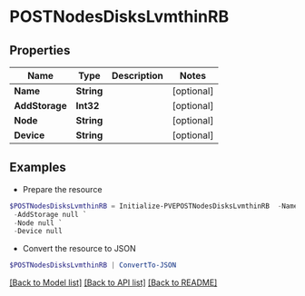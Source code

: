 # POSTNodesDisksLvmthinRB
## Properties

Name | Type | Description | Notes
------------ | ------------- | ------------- | -------------
**Name** | **String** |  | [optional] 
**AddStorage** | **Int32** |  | [optional] 
**Node** | **String** |  | [optional] 
**Device** | **String** |  | [optional] 

## Examples

- Prepare the resource
```powershell
$POSTNodesDisksLvmthinRB = Initialize-PVEPOSTNodesDisksLvmthinRB  -Name null `
 -AddStorage null `
 -Node null `
 -Device null
```

- Convert the resource to JSON
```powershell
$POSTNodesDisksLvmthinRB | ConvertTo-JSON
```

[[Back to Model list]](../README.md#documentation-for-models) [[Back to API list]](../README.md#documentation-for-api-endpoints) [[Back to README]](../README.md)

